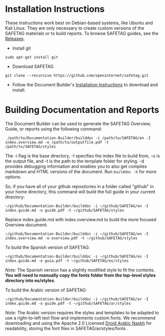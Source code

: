 # Installation Instructions

These instructions work best on Debian-based systems, like Ubuntu and Kali Linux.  They are only necessary to create custom versions of the SAFETAG materials or to build reports. To browse SAFETAG guides, see the [Releases](https://github.com/OpenInternet/SAFETAG/releases).


  * Install git

```
sudo apt-get install git
```

  * Download SAFETAG

```
git clone --recursive https://github.com/openinternet/safetag.git
```

  * Follow the Document Builder's [Installation Instructions](https://github.com/OpenInternet/Documentation-Builder/blob/master/docs/INSTALL.md) to download and install.


# Building Documentation and Reports

The Document Builder can be used to generate the SAFETAG Overview, Guide, or reports using the following command:

```
 /path/to/Documentation-Builder/builddoc -i /path/to/SAFETAG/en -I index.overview.md -o /path/to/outputfile.pdf -t /path/to/SAFETAG/styles
 ```
The -i flag is the base directory, -I specifies the index file to build from, -o is the output file, and -t is the path to the template folder for styling.  -d provides debugging information and enables you to also get compiles markdown and HTML versions of the document. Run ```builddoc -h``` for more options.

 So, if you have all of your github repositories in a folder called "github" in your home directory, this command will build the full guide in your current directory:

```
~/github/Documentation-Builder/builddoc -i ~/github/SAFETAG/en -I index.guide.md -o guide.pdf -t ~/github/SAFETAG/styles
```

Replace index.guide.md with index.overview.md to build the more focused Overview document:

```
~/github/Documentation-Builder/builddoc -i ~/github/SAFETAG/en -I index.overview.md -o overview.pdf -t ~/github/SAFETAG/styles
```


To build the Spanish version of SAFETAG:

```
~/github/Documentation-Builder/builddoc -i ~/github/SAFETAG/es -I index.guide.md -o guia.pdf -t ~/github/SAFETAG/es/styles
```
*Note:* The Spanish version has a slightly modified style to fit the contents. **You will need to manually copy the fonts folder from the top-level styles directory into es/styles**.


To build the Arabic version of SAFETAG:

```
~/github/Documentation-Builder/builddoc -i ~/github/SAFETAG/ar -I index.guide.md -o guide.pdf -t ~/github/SAFETAG/ar/styles
```
*Note:* The Arabic version requires the styles and templates to be adapted to use a right-to-left text flow and implements custom fonts.  We recommend downloading and using the Apache 2.0 Licensed [Droid Arabic Naskh]( https://fontlibrary.org/en/font/droid-arabic-naskh) for readability, storing the font files in SAFETAG/ar/styles/fonts .
